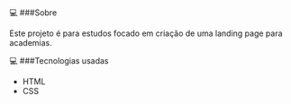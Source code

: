 💻 ###Sobre

Este projeto é para estudos focado em criação de uma landing page para academias.

💻 ###Tecnologias usadas 

- HTML 
- CSS

